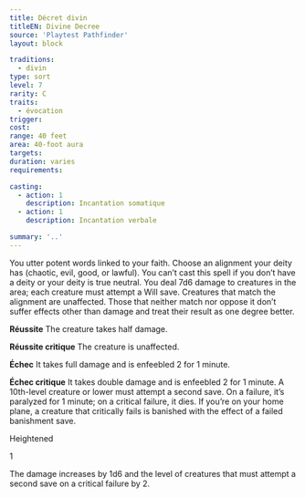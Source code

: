 ```yaml
---
title: Décret divin
titleEN: Divine Decree
source: 'Playtest Pathfinder'
layout: block

traditions:
  - divin
type: sort
level: 7
rarity: C
traits:
  - évocation
trigger: 
cost: 
range: 40 feet
area: 40-foot aura
targets: 
duration: varies
requirements: 

casting:
  - action: 1
    description: Incantation somatique
  - action: 1
    description: Incantation verbale

summary: '..'
---
```

You utter potent words linked to your faith. Choose an alignment your deity has (chaotic, evil, good, or lawful). You can’t cast this spell if you don’t have a deity or your deity is true neutral. You deal 7d6 damage to creatures in the area; each creature must attempt a Will save. Creatures that match the alignment are unaffected. Those that neither match nor oppose it don’t suffer effects other than damage and treat their result as one degree better.

**Réussite** The creature takes half damage.

**Réussite critique** The creature is unaffected.

**Échec** It takes full damage and is enfeebled 2 for 1 minute.

**Échec critique** It takes double damage and is enfeebled 2 for 1 minute. A 10th-level creature or lower must attempt a second save. On a failure, it’s paralyzed for 1 minute; on a critical failure, it dies. If you’re on your home plane, a creature that critically fails is banished with the effect of a failed banishment save.

Heightened

1

The damage increases by 1d6 and the level of creatures that must attempt a second save on a critical failure by 2.
